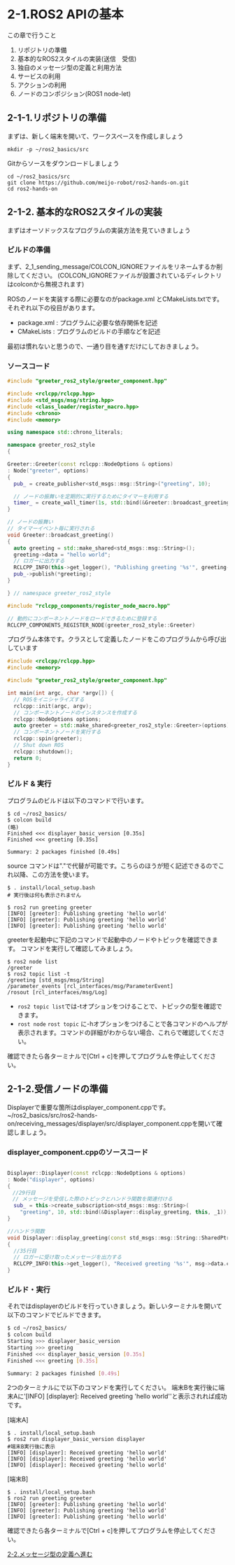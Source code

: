 # 2-1.ROS2 APIの基本

この章で行うこと

1. リポジトリの準備
2. 基本的なROS2スタイルの実装(送信　受信)
3. 独自のメッセージ型の定義と利用方法
4. サービスの利用
5. アクションの利用
6. ノードのコンポジション(ROS1 node-let)

## 2-1-1.リポジトリの準備

まずは、新しく端末を開いて、ワークスペースを作成しましょう

```shell
mkdir -p ~/ros2_basics/src
```

Gitからソースをダウンロードしましょう

```shell
cd ~/ros2_basics/src
git clone https://github.com/meijo-robot/ros2-hands-on.git
cd ros2-hands-on
```

## 2-1-2. 基本的なROS2スタイルの実装

まずはオーソドックスなプログラムの実装方法を見ていきましょう

### ビルドの準備

まず、2_1_sending_message/COLCON_IGNOREファイルをリネームするか削除してください。
(COLCON_IGNOREファイルが設置されているディレクトリはcolconから無視されます)

ROSのノードを実装する際に必要なのがpackage.xml とCMakeLists.txtです。
それぞれ以下の役目があります。

- package.xml : プログラムに必要な依存関係を記述
- CMakeLists : プログラムのビルドの手順などを記述

最初は慣れないと思うので、一通り目を通すだけにしておきましょう。

### ソースコード

```cpp greeter_component.cpp
#include "greeter_ros2_style/greeter_component.hpp"

#include <rclcpp/rclcpp.hpp>
#include <std_msgs/msg/string.hpp>
#include <class_loader/register_macro.hpp>
#include <chrono>
#include <memory>

using namespace std::chrono_literals;

namespace greeter_ros2_style
{

Greeter::Greeter(const rclcpp::NodeOptions & options)
: Node("greeter", options)
{
  pub_ = create_publisher<std_msgs::msg::String>("greeting", 10);

  // ノードの振舞いを定期的に実行するためにタイマーを利用する
  timer_ = create_wall_timer(1s, std::bind(&Greeter::broadcast_greeting, this));
}

// ノードの振舞い
// タイマーイベント毎に実行される
void Greeter::broadcast_greeting()
{
  auto greeting = std::make_shared<std_msgs::msg::String>();
  greeting->data = "hello world";
  // ロガーに出力する
  RCLCPP_INFO(this->get_logger(), "Publishing greeting '%s'", greeting->data.c_str());
  pub_->publish(*greeting);
}

} // namespace greeter_ros2_style

#include "rclcpp_components/register_node_macro.hpp"

// 動的にコンポーネントノードをロードできるために登録する
RCLCPP_COMPONENTS_REGISTER_NODE(greeter_ros2_style::Greeter)

```

プログラム本体です。クラスとして定義したノードをこのプログラムから呼び出しています

```cpp greeter.cpp
#include <rclcpp/rclcpp.hpp>
#include <memory>

#include "greeter_ros2_style/greeter_component.hpp"

int main(int argc, char *argv[]) {
  // ROSをイニシャライズする
  rclcpp::init(argc, argv);
  // コンポーネントノードのインスタンスを作成する
  rclcpp::NodeOptions options;
  auto greeter = std::make_shared<greeter_ros2_style::Greeter>(options);
  // コンポーネントノードを実行する
  rclcpp::spin(greeter);
  // Shut down ROS
  rclcpp::shutdown();
  return 0;
}

```

### ビルド & 実行

プログラムのビルドは以下のコマンドで行います。

``` shell
$ cd ~/ros2_basics/
$ colcon build
(略)
Finished <<< displayer_basic_version [0.35s]
Finished <<< greeting [0.35s]

Summary: 2 packages finished [0.49s]
```

source コマンドは"."で代替が可能です。こちらのほうが短く記述できるのでこれ以降、この方法を使います。

``` shell
$ . install/local_setup.bash
# 実行後は何も表示されません
```

```shell
$ ros2 run greeting greeter
[INFO] [greeter]: Publishing greeting 'hello world'
[INFO] [greeter]: Publishing greeting 'hello world'
[INFO] [greeter]: Publishing greeting 'hello world'
```

greeterを起動中に下記のコマンドで起動中のノードやトピックを確認できます。
コマンドを実行して確認してみましょう。

```shell
$ ros2 node list
/greeter
$ ros2 topic list -t
/greeting [std_msgs/msg/String]
/parameter_events [rcl_interfaces/msg/ParameterEvent]
/rosout [rcl_interfaces/msg/Log]
```

- ``` ros2 topic list ```では-tオプションをつけることで、トピックの型を確認できます。
- ``` rost node ``` ``` rost topic ``` に-hオプションをつけることで各コマンドのヘルプが表示されます。コマンドの詳細がわからない場合、これらで確認してください。

確認できたら各ターミナルで[Ctrl + c]を押してプログラムを停止してください。

## 2-1-2.受信ノードの準備

Displayerで重要な箇所はdisplayer_component.cppです。
~/ros2_basics/src/ros2-hands-on/receiving_messages/displayer/src/displayer_component.cppを開いて確認しましょう。

### displayer_component.cppのソースコード

```cpp displayer_component.cpp

Displayer::Displayer(const rclcpp::NodeOptions & options)
: Node("displayer", options)
{
　//29行目
　// メッセージを受信した際のトピックとハンドラ関数を関連付ける
  sub_ = this->create_subscription<std_msgs::msg::String>(
    "greeting", 10, std::bind(&Displayer::display_greeting, this, _1));
}

//ハンドラ関数
void Displayer::display_greeting(const std_msgs::msg::String::SharedPtr msg)
{
  //35行目
  // ロガーに受け取ったメッセージを出力する
  RCLCPP_INFO(this->get_logger(), "Received greeting '%s'", msg->data.c_str());
}
```

### ビルド・実行

それではdisplayerのビルドを行っていきましょう。新しいターミナルを開いて以下のコマンドでビルドできます。

```sh
$ cd ~/ros2_basics/
$ colcon build
Starting >>> displayer_basic_version
Starting >>> greeting
Finished <<< displayer_basic_version [0.35s]
Finished <<< greeting [0.35s]

Summary: 2 packages finished [0.49s]
```

2つのターミナルにで以下のコマンドを実行してください。
端末Bを実行後に端末Aに'[INFO] [displayer]: Received greeting 'hello world''と表示されれば成功です。

[端末A]

``` shell
$ . install/local_setup.bash
$ ros2 run displayer_basic_version displayer
#端末B実行後に表示
[INFO] [displayer]: Received greeting 'hello world'
[INFO] [displayer]: Received greeting 'hello world'
[INFO] [displayer]: Received greeting 'hello world'
```

[端末B]

```shell
$ . install/local_setup.bash
$ ros2 run greeting greeter
[INFO] [greeter]: Publishing greeting 'hello world'
[INFO] [greeter]: Publishing greeting 'hello world'
[INFO] [greeter]: Publishing greeting 'hello world'
```

確認できたら各ターミナルで[Ctrl + c]を押してプログラムを停止してください。

[2-2.メッセージ型の定義へ進む](2_2_ROS2_msg.md)
